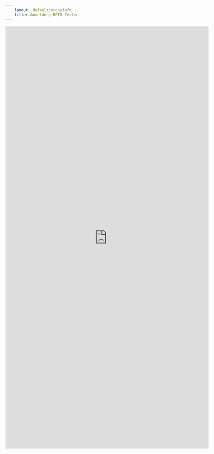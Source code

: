 ```yaml
---
    layout: defaultcoronainfo
    title: Anmeldung BETA Tester
---
```

 

<iframe src="https://docs.google.com/forms/d/e/1FAIpQLSfJ9QzwFjI7PfPTaZDua0V7CJyRS7FJ2EfpQgjMBSSMJwEouA/viewform?embedded=true" width="640" height="1327" frameborder="0" marginheight="0" marginwidth="0">Wird geladen…</iframe>


 